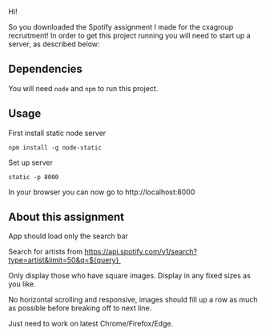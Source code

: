 Hi!

So you downloaded the Spotify assignment I made for the cxagroup recruitment!
In order to get this project running you will need to start up a server, as described below:

Dependencies
------------

You will need `node` and `npm` to run this project.

Usage
--------------------------------
First install static node server

    npm install -g node-static


 Set up server

    static -p 8000

In your browser you can now go to http://localhost:8000


About this assignment
--------------------------------

App should load only the search bar 

Search for artists from https://api.spotify.com/v1/search?type=artist&limit=50&q=${query} 

Only display those who have square images. Display in any fixed sizes as you like.

No horizontal scrolling and responsive, images should fill up a row as much as possible before breaking off to next line.

Just need to work on latest Chrome/Firefox/Edge. 
